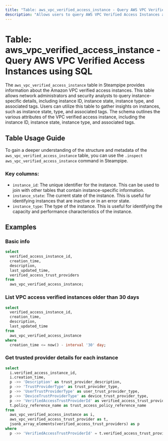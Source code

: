 ```yaml
---
title: "Table: aws_vpc_verified_access_instance - Query AWS VPC Verified Access Instances using SQL"
description: "Allows users to query AWS VPC Verified Access Instances and provides information about the Amazon VPC verified access instances. This table can be used to gather details such as the instance ID, instance state, instance type, and associated tags."
---
```


# Table: aws_vpc_verified_access_instance - Query AWS VPC Verified Access Instances using SQL

The `aws_vpc_verified_access_instance` table in Steampipe provides information about the Amazon VPC verified access instances. This table allows network administrators and security analysts to query instance-specific details, including instance ID, instance state, instance type, and associated tags. Users can utilize this table to gather insights on instances, such as instance state, type, and associated tags. The schema outlines the various attributes of the VPC verified access instance, including the instance ID, instance state, instance type, and associated tags.

## Table Usage Guide

To gain a deeper understanding of the structure and metadata of the `aws_vpc_verified_access_instance` table, you can use the `.inspect aws_vpc_verified_access_instance` command in Steampipe.

### Key columns:

- `instance_id`: The unique identifier for the instance. This can be used to join with other tables that contain instance-specific information.
- `instance_state`: The current state of the instance. This is useful for identifying instances that are inactive or in an error state.    
- `instance_type`: The type of the instance. This is useful for identifying the capacity and performance characteristics of the instance.

## Examples

### Basic info

```sql
select
  verified_access_instance_id,
  creation_time,
  description,
  last_updated_time,
  verified_access_trust_providers
from
  aws_vpc_verified_access_instance;
```

### List VPC access verified instances older than 30 days

```sql
select
  verified_access_instance_id,
  creation_time,
  description,
  last_updated_time
from
  aws_vpc_verified_access_instance
where
  creation_time <= now() - interval '30' day;
```

### Get trusted provider details for each instance

```sql
select
  i.verified_access_instance_id,
  i.creation_time,
  p ->> 'Description' as trust_provider_description,
  p ->> 'TrustProviderType' as trust_provider_type,
  p ->> 'UserTrustProviderType' as user_trust_provider_type,
  p ->> 'DeviceTrustProviderType' as device_trust_provider_type,
  p ->> 'VerifiedAccessTrustProviderId' as verified_access_trust_provider_id,
  t.policy_reference_name as trust_access_policy_reference_name
from
  aws_vpc_verified_access_instance as i,
  aws_vpc_verified_access_trust_provider as t,
  jsonb_array_elements(verified_access_trust_providers) as p
where
  p ->> 'VerifiedAccessTrustProviderId' = t.verified_access_trust_provider_id;
```
